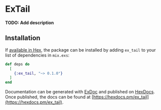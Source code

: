 # ExTail

**TODO: Add description**

## Installation

If [available in Hex](https://hex.pm/docs/publish), the package can be installed
by adding `ex_tail` to your list of dependencies in `mix.exs`:

```elixir
def deps do
  [
    {:ex_tail, "~> 0.1.0"}
  ]
end
```

Documentation can be generated with [ExDoc](https://github.com/elixir-lang/ex_doc)
and published on [HexDocs](https://hexdocs.pm). Once published, the docs can
be found at [https://hexdocs.pm/ex_tail](https://hexdocs.pm/ex_tail).

